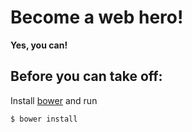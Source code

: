 Become a web hero!
==================
**Yes, you can!**

## Before you can take off:

Install [bower](http://bower.io/) and run

    $ bower install
